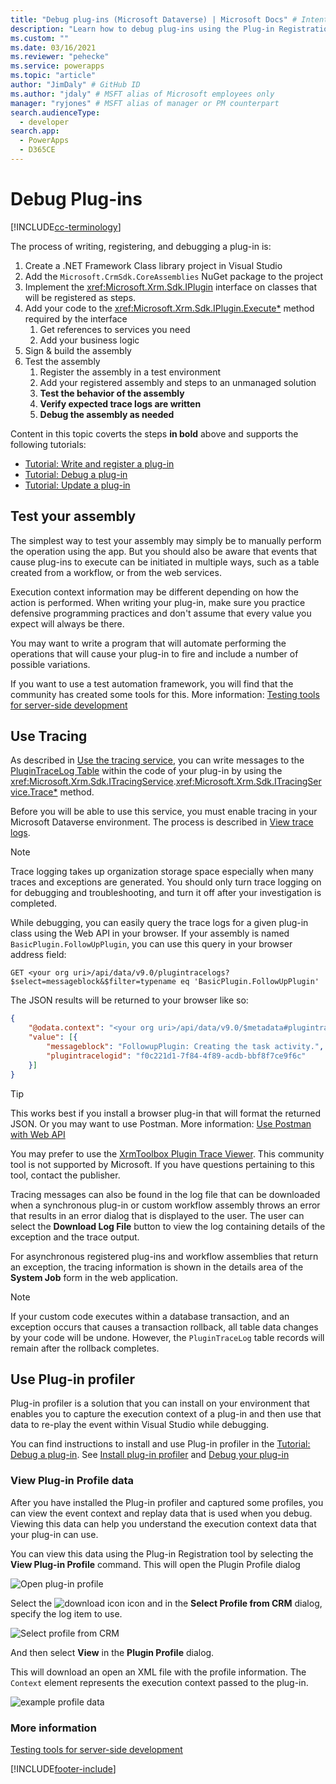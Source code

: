 ```yaml
---
title: "Debug plug-ins (Microsoft Dataverse) | Microsoft Docs" # Intent and product brand in a unique string of 43-59 chars including spaces
description: "Learn how to debug plug-ins using the Plug-in Registration tool." # 115-145 characters including spaces. This abstract displays in the search result.
ms.custom: ""
ms.date: 03/16/2021
ms.reviewer: "pehecke"
ms.service: powerapps
ms.topic: "article"
author: "JimDaly" # GitHub ID
ms.author: "jdaly" # MSFT alias of Microsoft employees only
manager: "ryjones" # MSFT alias of manager or PM counterpart
search.audienceType: 
  - developer
search.app: 
  - PowerApps
  - D365CE
---
```

# Debug Plug-ins

[!INCLUDE[cc-terminology](includes/cc-terminology.md)]

The process of writing, registering, and debugging a plug-in is:

1. Create a .NET Framework Class library project in Visual Studio
1. Add the `Microsoft.CrmSdk.CoreAssemblies` NuGet package to the project
1. Implement the <xref:Microsoft.Xrm.Sdk.IPlugin> interface on classes that will be registered as steps.
1. Add your code to the <xref:Microsoft.Xrm.Sdk.IPlugin.Execute*> method required by the interface
    1. Get references to services you need
    1. Add your business logic
1. Sign & build the assembly
1. Test the assembly
    1. Register the assembly in a test environment
    1. Add your registered assembly and steps to an unmanaged solution
    1. **Test the behavior of the assembly**
    1. **Verify expected trace logs are written**
    1. **Debug the assembly as needed**

Content in this topic coverts the steps **in bold** above and supports the following tutorials:

- [Tutorial: Write and register a plug-in](tutorial-write-plug-in.md)
- [Tutorial: Debug a plug-in](tutorial-debug-plug-in.md)
- [Tutorial: Update a plug-in](tutorial-update-plug-in.md)

## Test your assembly

The simplest way to test your assembly may simply be to manually perform the operation using the app. But you should also be aware that events that cause plug-ins to execute can be initiated in multiple ways, such as a table created from a workflow, or from the web services.

Execution context information may be different depending on how the action is performed. When writing your plug-in, make sure you practice defensive programming practices and don't assume that every value you expect will always be there.

You may want to write a program that will automate performing the operations that will cause your plug-in to fire and include a number of possible variations.

If you want to use a test automation framework, you will find that the community has created some tools for this. More information: [Testing tools for server-side development](testing-tools-server.md)


## Use Tracing

As described in [Use the tracing service](write-plug-in.md#use-the-tracing-service), you can write messages to the [PluginTraceLog Table](reference/entities/plugintracelog.md) within the code of your plug-in by using the <xref:Microsoft.Xrm.Sdk.ITracingService>.<xref:Microsoft.Xrm.Sdk.ITracingService.Trace*> method.

Before you will be able to use this service, you must enable tracing in your Microsoft Dataverse environment. The process is described in  [View trace logs](tutorial-write-plug-in.md#view-trace-logs).

> [!NOTE]
> Trace logging takes up organization storage space especially when many traces and exceptions are generated. You should only turn trace logging on for debugging and troubleshooting, and turn it off after your investigation is completed.

While debugging, you can easily query the trace logs for a given plug-in class using the Web API in your browser. If your assembly is named `BasicPlugin.FollowUpPlugin`, you can use this query in your browser address field:

`GET <your org uri>/api/data/v9.0/plugintracelogs?$select=messageblock&$filter=typename eq 'BasicPlugin.FollowUpPlugin'`

The JSON results will be returned to your browser like so:


```json
{
    "@odata.context": "<your org uri>/api/data/v9.0/$metadata#plugintracelogs(messageblock)",
    "value": [{
        "messageblock": "FollowupPlugin: Creating the task activity.",
        "plugintracelogid": "f0c221d1-7f84-4f89-acdb-bbf8f7ce9f6c"
    }]
}
```

> [!TIP]
> This works best if you install a browser plug-in that will format the returned JSON. Or you may want to use Postman. More information: [Use Postman with Web API](/dynamics365/customer-engagement/developer/webapi/use-postman-web-api)
> 
> You may prefer to use the [XrmToolbox Plugin Trace Viewer](https://www.xrmtoolbox.com/plugins/Cinteros.XrmToolBox.PluginTraceViewer/). This community tool is not supported by Microsoft. If you have questions pertaining to this tool, contact the publisher.

Tracing messages can also be found in the log file that can be downloaded when a synchronous plug-in or custom workflow assembly throws an error that results in an error dialog that is displayed to the user. The user can select the **Download Log File** button to view the log containing details of the exception and the trace output.

For asynchronous registered plug-ins and workflow assemblies that return an exception, the tracing information is shown in the details area of the **System Job** form in the web application.

> [!NOTE]
> If your custom code executes within a database transaction, and an exception occurs that causes a transaction rollback, all table data changes by your code will be undone. However, the `PluginTraceLog` table records will remain after the rollback completes.

## Use Plug-in profiler

Plug-in profiler is a solution that you can install on your environment that enables you to capture the execution context of a plug-in and then use that data to re-play the event within Visual Studio while debugging.

You can find instructions to install and use Plug-in profiler in the [Tutorial: Debug a plug-in](tutorial-debug-plug-in.md). See [Install plug-in profiler](tutorial-debug-plug-in.md#install-plug-in-profiler) and [Debug your plug-in](tutorial-debug-plug-in.md#debug-your-plug-in)

### View Plug-in Profile data

After you have installed the Plug-in profiler and captured some profiles, you can view the event context and replay data that is used when you debug. Viewing this data can help you understand the execution context data that your plug-in can use.

You can view this data using the Plug-in Registration tool by selecting the **View Plug-in Profile** command. This will open the Plugin Profile dialog

![Open plug-in profile](media/view-plug-in-profile.png)

Select the ![download icon](media/prt-down-arrow-icon.png) icon and in the **Select Profile from CRM** dialog, specify the log item to use.

![Select profile from CRM](media/prt-select-profile-from-crm.png)

And then select **View** in the **Plugin Profile** dialog.

This will download an open an XML file with the profile information. The `Context` element represents the execution context passed to the plug-in.

![example profile data](media/prt-example-profile-data.png)

### More information

[Testing tools for server-side development](testing-tools-server.md)


[!INCLUDE[footer-include](../../includes/footer-banner.md)]
